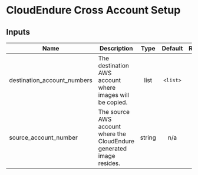 # CloudEndure Cross Account Setup

## Inputs

| Name | Description | Type | Default | Required |
|------|-------------|:----:|:-----:|:-----:|
| destination\_account\_numbers | The destination AWS account where images will be copied. | list | `<list>` | no |
| source\_account\_number | The source AWS account where the CloudEndure generated image resides. | string | n/a | yes |
